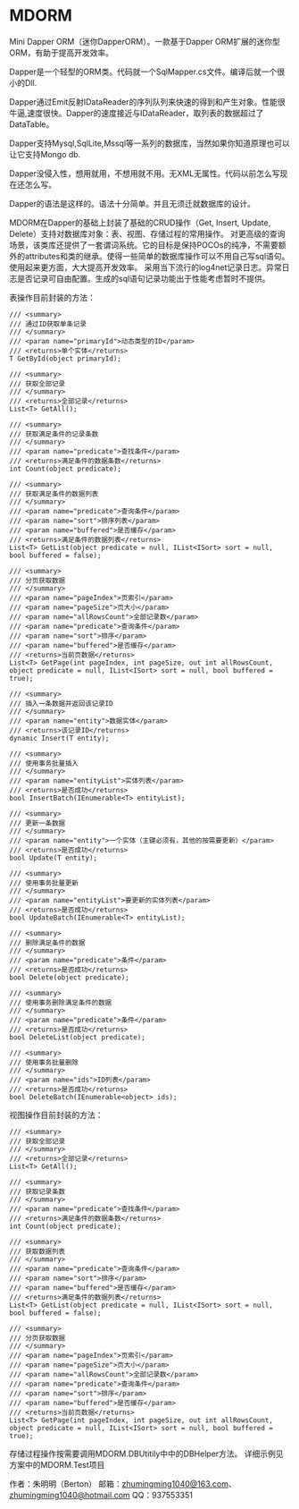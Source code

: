 # MDORM

Mini Dapper ORM（迷你DapperORM）。一款基于Dapper ORM扩展的迷你型ORM，有助于提高开发效率。

Dapper是一个轻型的ORM类。代码就一个SqlMapper.cs文件。编译后就一个很小的Dll.

Dapper通过Emit反射IDataReader的序列队列来快速的得到和产生对象。性能很牛逼,速度很快。Dapper的速度接近与IDataReader，取列表的数据超过了DataTable。

Dapper支持Mysql,SqlLite,Mssql等一系列的数据库，当然如果你知道原理也可以让它支持Mongo db.

Dapper没侵入性，想用就用，不想用就不用。无XML无属性。代码以前怎么写现在还怎么写。

Dapper的语法是这样的。语法十分简单。并且无须迁就数据库的设计。

MDORM在Dapper的基础上封装了基础的CRUD操作（Get, Insert, Update, Delete）支持对数据库对象：表、视图、存储过程的常用操作。
对更高级的查询场景，该类库还提供了一套谓词系统。它的目标是保持POCOs的纯净，不需要额外的attributes和类的继承。使得一些简单的数据库操作可以不用自己写sql语句。使用起来更方面，大大提高开发效率。
采用当下流行的log4net记录日志。异常日志是否记录可自由配置。生成的sql语句记录功能出于性能考虑暂时不提供。

表操作目前封装的方法：

	/// <summary>
	/// 通过ID获取单条记录
	/// </summary>
	/// <param name="primaryId">动态类型的ID</param>
	/// <returns>单个实体</returns>
	T GetById(object primaryId);

	/// <summary>
	/// 获取全部记录
	/// </summary>
	/// <returns>全部记录</returns>
	List<T> GetAll();

	/// <summary>
	/// 获取满足条件的记录条数
	/// </summary>
	/// <param name="predicate">查找条件</param>
	/// <returns>满足条件的数据条数</returns>
	int Count(object predicate);

	/// <summary>
	/// 获取满足条件的数据列表
	/// </summary>
	/// <param name="predicate">查询条件</param>
	/// <param name="sort">排序列表</param>
	/// <param name="buffered">是否缓存</param>
	/// <returns>满足条件的数据列表</returns>
	List<T> GetList(object predicate = null, IList<ISort> sort = null, bool buffered = false);

	/// <summary>
	/// 分页获取数据
	/// </summary>
	/// <param name="pageIndex">页索引</param>
	/// <param name="pageSize">页大小</param>
	/// <param name="allRowsCount">全部记录数</param>
	/// <param name="predicate">查询条件</param>
	/// <param name="sort">排序</param>
	/// <param name="buffered">是否缓存</param>
	/// <returns>当前页数据</returns>
	List<T> GetPage(int pageIndex, int pageSize, out int allRowsCount, object predicate = null, IList<ISort> sort = null, bool buffered = true);

	/// <summary>
	/// 插入一条数据并返回该记录ID
	/// </summary>
	/// <param name="entity">数据实体</param>
	/// <returns>该记录ID</returns>
	dynamic Insert(T entity);

	/// <summary>
	/// 使用事务批量插入
	/// </summary>
	/// <param name="entityList">实体列表</param>
	/// <returns>是否成功</returns>
	bool InsertBatch(IEnumerable<T> entityList);

	/// <summary>
	/// 更新一条数据
	/// </summary>
	/// <param name="entity">一个实体（主键必须有，其他的按需要更新）</param>
	/// <returns>是否成功</returns>
	bool Update(T entity);

	/// <summary>
	/// 使用事务批量更新
	/// </summary>
	/// <param name="entityList">要更新的实体列表</param>
	/// <returns>是否成功</returns>
	bool UpdateBatch(IEnumerable<T> entityList);

	/// <summary>
	/// 删除满足条件的数据
	/// </summary>
	/// <param name="predicate">条件</param>
	/// <returns>是否成功</returns>
	bool Delete(object predicate);

	/// <summary>
	/// 使用事务删除满足条件的数据
	/// </summary>
	/// <param name="predicate">条件</param>
	/// <returns>是否成功</returns>
	bool DeleteList(object predicate);

	/// <summary>
	/// 使用事务批量删除
	/// </summary>
	/// <param name="ids">ID列表</param>
	/// <returns>是否成功</returns>
	bool DeleteBatch(IEnumerable<object> ids);
    
视图操作目前封装的方法：

    /// <summary>
    /// 获取全部记录
    /// </summary>
    /// <returns>全部记录</returns>
    List<T> GetAll();

    /// <summary>
    /// 获取记录条数
    /// </summary>
    /// <param name="predicate">查找条件</param>
    /// <returns>满足条件的数据条数</returns>
    int Count(object predicate);

    /// <summary>
    /// 获取数据列表
    /// </summary>
    /// <param name="predicate">查询条件</param>
    /// <param name="sort">排序</param>
    /// <param name="buffered">是否缓存</param>
    /// <returns>满足条件的数据列表</returns>
    List<T> GetList(object predicate = null, IList<ISort> sort = null, bool buffered = false);

    /// <summary>
    /// 分页获取数据
    /// </summary>
    /// <param name="pageIndex">页索引</param>
    /// <param name="pageSize">页大小</param>
    /// <param name="allRowsCount">全部记录数</param>
    /// <param name="predicate">查询条件</param>
    /// <param name="sort">排序</param>
    /// <param name="buffered">是否缓存</param>
    /// <returns>当前页数据</returns>
    List<T> GetPage(int pageIndex, int pageSize, out int allRowsCount, object predicate = null, IList<ISort> sort = null, bool buffered = true);
    
存储过程操作按需要调用MDORM.DBUtitily中中的DBHelper方法。
详细示例见方案中的MDORM.Test项目

作者：朱明明（Berton）
邮箱：zhumingming1040@163.com、zhumingming1040@hotmail.com
QQ：937553351
